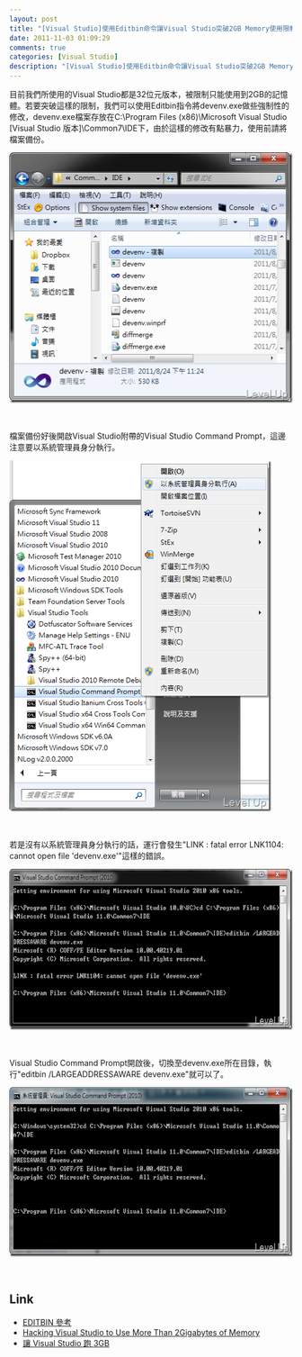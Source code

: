 ```yaml
---
layout: post
title: "[Visual Studio]使用Editbin命令讓Visual Studio突破2GB Memory使用限制"
date: 2011-11-03 01:09:29
comments: true
categories: [Visual Studio]
description: "[Visual Studio]使用Editbin命令讓Visual Studio突破2GB Memory使用限制"
---
```

<p>目前我們所使用的Visual Studio都是32位元版本，被限制只能使用到2GB的記憶體。若要突破這樣的限制，我們可以使用Editbin指令將devenv.exe做些強制性的修改，devenv.exe檔案存放在C:\Program Files (x86)\Microsoft Visual Studio [Visual Studio 版本]\Common7\IDE下，由於這樣的修改有點暴力，使用前請將檔案備份。</p>  <p><img style="border-bottom: 0px; border-left: 0px; border-top: 0px; border-right: 0px" border="0" alt="image" src="\images\posts\50945\image_thumb_1.png" width="517" height="445" /></a> </p>  <p> </p>  <p>檔案備份好後開啟Visual Studio附帶的Visual Studio Command Prompt，這邊注意要以系統管理員身分執行。</p>  <p><a href="http://files.dotblogs.com.tw/larrynung/1111/01231861a19c_B45C/image_2.png"><img style="border-bottom: 0px; border-left: 0px; border-top: 0px; border-right: 0px" border="0" alt="image" src="\images\posts\50945\image_thumb.png" width="466" height="624" /></a> </p>  <p> </p>  <p>若是沒有以系統管理員身分執行的話，運行會發生"LINK : fatal error LNK1104: cannot open file 'devenv.exe'"這樣的錯誤。</p>  <p><a href="http://files.dotblogs.com.tw/larrynung/1111/01231861a19c_B45C/image_6.png"><img style="border-bottom: 0px; border-left: 0px; border-top: 0px; border-right: 0px" border="0" alt="image" src="\images\posts\50945\image_thumb_2.png" width="644" height="286" /></a> </p>  <p> </p>  <p>Visual Studio Command Prompt開啟後，切換至devenv.exe所在目錄，執行"editbin /LARGEADDRESSAWARE devenv.exe"就可以了。</p>  <p><a href="http://files.dotblogs.com.tw/larrynung/1111/01231861a19c_B45C/image_8.png"><img style="border-bottom: 0px; border-left: 0px; border-top: 0px; border-right: 0px" border="0" alt="image" src="\images\posts\50945\image_thumb_3.png" width="644" height="301" /></a> </p>  <p> </p>  <h2>Link</h2>  <ul>   <li><a href="http://msdn.microsoft.com/zh-tw/library/xd3shwhf.aspx" target="_blank">EDITBIN 參考</a></li>    <li><a href="http://stevenharman.net/blog/archive/2008/04/29/hacking-visual-studio-to-use-more-than-2gigabytes-of-memory.aspx" target="_blank">Hacking Visual Studio to Use More Than 2Gigabytes of Memory</a></li>    <li><a href="http://charlesbc.blogspot.com/2010/09/visual-studio-3gb.html" target="_blank">讓 Visual Studio 跑 3GB</li> </ul>